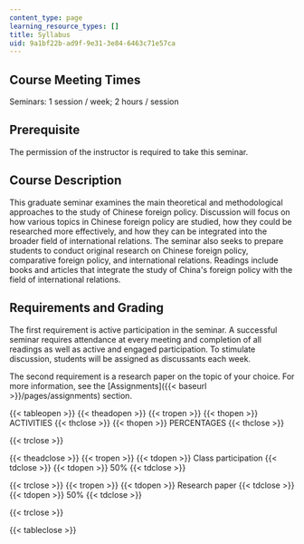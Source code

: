 ```yaml
---
content_type: page
learning_resource_types: []
title: Syllabus
uid: 9a1bf22b-ad9f-9e31-3e84-6463c71e57ca
---
```


Course Meeting Times
--------------------

Seminars: 1 session / week; 2 hours / session

Prerequisite
------------

The permission of the instructor is required to take this seminar.

Course Description
------------------

This graduate seminar examines the main theoretical and methodological approaches to the study of Chinese foreign policy. Discussion will focus on how various topics in Chinese foreign policy are studied, how they could be researched more effectively, and how they can be integrated into the broader field of international relations. The seminar also seeks to prepare students to conduct original research on Chinese foreign policy, comparative foreign policy, and international relations. Readings include books and articles that integrate the study of China's foreign policy with the field of international relations.

Requirements and Grading
------------------------

The first requirement is active participation in the seminar. A successful seminar requires attendance at every meeting and completion of all readings as well as active and engaged participation. To stimulate discussion, students will be assigned as discussants each week.

The second requirement is a research paper on the topic of your choice. For more information, see the [Assignments]({{< baseurl >}}/pages/assignments) section.

{{< tableopen >}}
{{< theadopen >}}
{{< tropen >}}
{{< thopen >}}
ACTIVITIES
{{< thclose >}}
{{< thopen >}}
PERCENTAGES
{{< thclose >}}

{{< trclose >}}

{{< theadclose >}}
{{< tropen >}}
{{< tdopen >}}
Class participation
{{< tdclose >}}
{{< tdopen >}}
50%
{{< tdclose >}}

{{< trclose >}}
{{< tropen >}}
{{< tdopen >}}
Research paper
{{< tdclose >}}
{{< tdopen >}}
50%
{{< tdclose >}}

{{< trclose >}}

{{< tableclose >}}